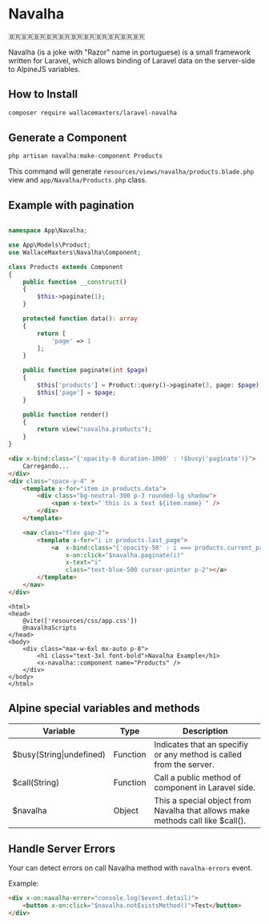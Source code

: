 # Navalha 
🇧🇷🇧🇷🇧🇷🇧🇷🇧🇷🇧🇷🇧🇷🇧🇷🇧🇷🇧🇷🇧🇷

Navalha (is a joke with "Razor" name in portuguese) is a small framework written for Laravel, which allows binding of Laravel data on the server-side to AlpineJS variables.

## How to Install

```bash
composer require wallacemaxters/laravel-navalha
```

## Generate a Component

```bash
php artisan navalha:make-component Products
```

This command will generate `resources/views/navalha/products.blade.php` view and `app/Navalha/Products.php` class.

## Example with pagination

```php

namespace App\Navalha;

use App\Models\Product;
use WallaceMaxters\Navalha\Component;

class Products extends Component
{
    public function __construct()
    {
        $this->paginate(1);
    }

    protected function data(): array
    {
        return [
            'page' => 1
        ];
    }

    public function paginate(int $page)
    {
        $this['products'] = Product::query()->paginate(3, page: $page);
        $this['page'] = $page;
    }

    public function render()
    {
        return view("navalha.products");
    }
}

```


```html
<div x-bind:class="{'opacity-0 duration-1000' : !$busy('paginate')}">
    Carregando...
</div>
<div class="space-y-4" >
    <template x-for="item in products.data">
        <div class="bg-neutral-300 p-3 rounded-lg shadow">
            <span x-text="`this is a text ${item.name}`" />
        </div>
    </template>

    <nav class="flex gap-2">
        <template x-for="i in products.last_page">
            <a  x-bind:class="{'opacity-50' : i === products.current_page}"
                x-on:click="$navalha.paginate(i)"
                x-text="i"
                class="text-blue-500 cursor-pointer p-2"></a>
        </template>
    </nav>
</div>

```

```blade
<html>
<head>
    @vite(['resources/css/app.css'])
    @navalhaScripts
</head>
<body>
    <div class="max-w-6xl mx-auto p-8">
        <h1 class="text-3xl font-bold">Navalha Example</h1>
        <x-navalha::component name="Products" />
    </div>
</body>
</html>
```

## Alpine special variables and methods

<table>
    <thead>
        <tr>
            <th>Variable</th>
            <th>Type</th>
            <th>Description</th>
        </tr>
    </thead>
    <tbody>
    <tr>
        <td>$busy(String|undefined)</td>
        <td>Function</td>
        <td>Indicates that an specifiy or any method is called from the server.</td>
    </tr>
    <tr>
        <td>$call(String)</td>
        <td>Function</td>
        <td>Call a public method of component in Laravel side.</td>
    </tr>
    <tr>
        <td>$navalha</td>
        <td>Object</td>
        <td>This a special object from Navalha that allows make methods call like $call().</td>
    </tr>
    </tbody>
</table>


## Handle Server Errors

Your can detect errors on call Navalha method with `navalha-errors` event.

Example:

```html
<div x-on:navalha-error="console.log($event.detail)">
    <button x-on:click="$navalha.notExistsMethod()">Test</button>
</div>
```
